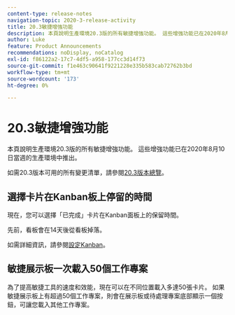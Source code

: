 ```yaml
---
content-type: release-notes
navigation-topic: 2020-3-release-activity
title: 20.3敏捷增強功能
description: 本頁說明生產環境20.3版的所有敏捷增強功能。 這些增強功能已在2020年8月10日當週的生產環境中推出。
author: Luke
feature: Product Announcements
recommendations: noDisplay, noCatalog
exl-id: f86122a2-17c7-4df5-a958-177cc3d14f73
source-git-commit: f1e463c90641f9221228e335b583cab72762b3bd
workflow-type: tm+mt
source-wordcount: '173'
ht-degree: 0%

---
```


# 20.3敏捷增強功能

本頁說明生產環境20.3版的所有敏捷增強功能。 這些增強功能已在2020年8月10日當週的生產環境中推出。

如需20.3版本可用的所有變更清單，請參閱[20.3版本總覽](../../../product-announcements/product-releases/20.3-release-activity/20-3-release-overview.md)。

## 選擇卡片在Kanban板上停留的時間

現在，您可以選擇「已完成」卡片在Kanban面板上的保留時間。

先前，看板會在14天後從看板掉落。

如需詳細資訊，請參閱[設定Kanban](../../../agile/get-started-with-agile-in-workfront/configure-kanban.md)。

## 敏捷展示板一次載入50個工作專案

為了提高敏捷工具的速度和效能，現在可以在不同位置載入多達50張卡片。 如果敏捷展示板上有超過50個工作專案，則會在展示板或待處理專案底部顯示一個按鈕，可讓您載入其他工作專案。
